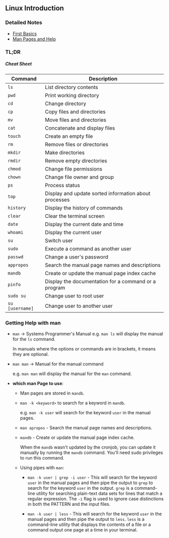 ## Linux Introduction
### Detailed Notes
- [First Basics](/1-linux-fundementals/1-basics/1-FirstBasics.md)
- [Man Pages and Help](/1-linux-fundementals/1-basics/2-UsingManAndHelp.md)
### TL;DR
##### Cheat Sheet

| Command       | Description                                      |
|---------------|--------------------------------------------------|
| `ls`          | List directory contents                          |
| `pwd`         | Print working directory                          |
| `cd`          | Change directory                                 |
| `cp`          | Copy files and directories                       |
| `mv`          | Move files and directories                       |
| `cat`         | Concatenate and display files                    |
| `touch`       | Create an empty file                             |
| `rm`          | Remove files or directories                      |
| `mkdir`       | Make directories                                 |
| `rmdir`       | Remove empty directories                         |
| `chmod`       | Change file permissions                          |
| `chown`       | Change file owner and group                      |
| `ps`          | Process status                                   |
| `top`         | Display and update sorted information about processes |
| `history`     | Display the history of commands                  |
| `clear`       | Clear the terminal screen                        |
| `date`        | Display the current date and time                |
| `whoami`      | Display the current user                         |
| `su`          | Switch user                                      |
| `sudo`        | Execute a command as another user                |
| `passwd`      | Change a user's password                         |
| `appropos`    | Search the manual page names and descriptions    |
| `mandb`       | Create or update the manual page index cache     |
| `pinfo`       | Display the documentation for a command or a program |
| `sudo su`     | Change user to root user                         |
| `su [username]` | Change user to another user                    |

### Getting Help with man

- ``man`` -> Systems Programmer's Manual
  e.g. `man ls` will display the manual for the `ls` command.

  In manuals where the options or commands are in brackets, it means they are optional.

- ``man man`` -> Manual for the manual command

  e.g. `man man` will display the manual for the `man` command.

- **which man Page to use**:

  - Man pages are stored in `mandb`.
  - `man -k <keyword>` to search for a keyword in `mandb`.

    e.g. `man -k user` will search for the keyword `user` in the manual pages.

  - `man apropos` - Search the manual page names and descriptions.

  - ``mandb`` - Create or update the manual page index cache.

    When the `mandb` wasn't updated by the cronjob, you can update it manually by running the `mandb` command. You'll need sudo privileges to run this command.

  - Using pipes with `man`:

    - `man -k user | grep -i user` - This will search for the keyword `user` in the manual pages and then pipe the output to `grep` to search for the keyword `user` in the output. `grep` is a command-line utility for searching plain-text data sets for lines that match a regular expression. The `-i` flag is used to ignore case distinctions in both the PATTERN and the input files.

    - `man -k user | less` - This will search for the keyword `user` in the manual pages and then pipe the output to `less`. `less` is a command-line utility that displays the contents of a file or a command output one page at a time in your terminal.

